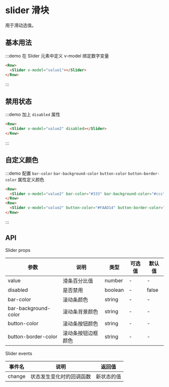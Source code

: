 # slider 滑块

用于滑动选值。

## 基本用法

:::demo 在 Slider 元素中定义 v-model 绑定数字变量

```html
<Row>
  <Slider v-model="value1"></Slider>
</Row>
```
:::

## 禁用状态

:::demo 加上 `disabled` 属性

```html
<Row>
  <Slider v-model="value2" disabled></Slider>
</Row>
```
:::

## 自定义颜色

:::demo 配置 `bar-color` `bar-background-color` `button-color` `button-border-color` 属性定义颜色

```html
<Row>
  <Slider v-model="value2" bar-color="#333" bar-background-color="#ccc"></Slider>
</Row>
<Row>
  <Slider v-model="value2" button-color="#FAAD14" button-border-color="#F5222D"></Slider>
</Row>
```
:::

## API

Slider props

| 参数 | 说明 | 类型 | 可选值 | 默认值 |
|---- |---- |---- |---- |---- |
| value | 滑条百分比值 | number | - | - |
| disabled | 是否禁用 | boolean | - | false |
| bar-color | 滚动条颜色 | string | - | - |
| bar-background-color | 滚动条背景颜色 | string | - | - |
| button-color | 滚动条按钮颜色 | string | - | - |
| button-border-color | 滚动条按钮边框颜色 | string | - | - |

Slider events

| 事件名 | 说明 | 返回值 |
|---- |---- |---- |
| change | 状态发生变化时的回调函数 | 新状态的值 |

<script>
  import Row from '@/components/row';
  import Slider from '@/components/slider';

  export default {
    components: {
      Row,
      Slider,
    },
    data() {
      return {
        value1: 30,
        value2: 10,
      };
    },
    methods: {
    },
  };
</script>